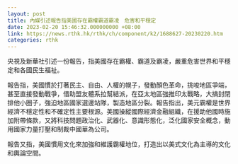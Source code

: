```yaml
---
layout: post
title: 內媒引述報告指美國存在霸權霸道霸凌　危害和平穩定
date: 2023-02-20 15:46:32.000000000 +08:00
link: https://news.rthk.hk/rthk/ch/component/k2/1688627-20230220.htm
categories: rthk
---
```


央視及新華社引述一份報告，指美國存在霸權、霸道及霸凌，嚴重危害世界和平穩定和各國民生福祉。

報告指，美國慣於打著民主、自由、人權的幌子，發動顏色革命，挑唆地區爭端，甚至直接發動戰爭，借助盟友體系拉幫結派，在亞太地區強推印太戰略，大搞封閉排他小圈子，強迫地區國家選邊站隊，製造地區分裂。報告指出，美元霸權是世界經濟不穩定性和不確定性主要根源。美國操縱國際經濟金融組織，在援助他國時施加附帶條款，又將科技問題政治化、武器化、意識形態化，泛化國家安全概念，動用國家力量打壓和制裁中國華為公司。

報告又指，美國慣用文化來加強和維護霸權地位，打造出以美式文化為主導的文化和輿論空間。
